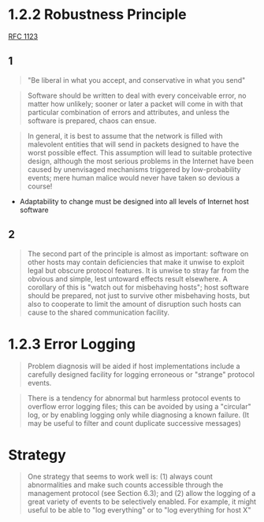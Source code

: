 # 1.2.2  Robustness Principle
[RFC 1123](https://www.rfc-editor.org/rfc/rfc1123.html#page-7)

## 1
> "Be liberal in what you accept, and
   conservative in what you send"

> Software should be written to deal with every conceivable
         error, no matter how unlikely; sooner or later a packet will
         come in with that particular combination of errors and
         attributes, and unless the software is prepared, chaos can
         ensue. 

> In general, it is best to assume that the network is
         filled with malevolent entities that will send in packets
         designed to have the worst possible effect.  This assumption
         will lead to suitable protective design, although the most
         serious problems in the Internet have been caused by
         unenvisaged mechanisms triggered by low-probability events;
         mere human malice would never have taken so devious a course!

- Adaptability to change must be designed into all levels of Internet host software

## 2
> The second part of the principle is almost as important:
         software on other hosts may contain deficiencies that make it
         unwise to exploit legal but obscure protocol features.  It is
         unwise to stray far from the obvious and simple, lest untoward
         effects result elsewhere.  A corollary of this is "watch out for misbehaving hosts"; host software should be prepared, not
         just to survive other misbehaving hosts, but also to cooperate
         to limit the amount of disruption such hosts can cause to the
         shared communication facility.

# 1.2.3  Error Logging

> Problem diagnosis will be aided if host implementations include
         a carefully designed facility for logging erroneous or
         "strange" protocol events.

> There is a tendency for abnormal but harmless protocol events
         to overflow error logging files; this can be avoided by using a
         "circular" log, or by enabling logging only while diagnosing a
         known failure. (It may be useful to filter and count duplicate
         successive messages)

# Strategy
> One strategy that seems to work well is:
         (1) always count abnormalities and make such counts accessible
         through the management protocol (see Section 6.3); and (2)
         allow the logging of a great variety of events to be
         selectively enabled.  For example, it might useful to be able
         to "log everything" or to "log everything for host X"